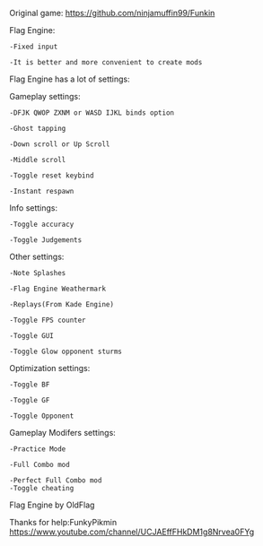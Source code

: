 Original game: https://github.com/ninjamuffin99/Funkin

Flag Engine:

    -Fixed input
    
    -It is better and more convenient to create mods
    
Flag Engine has a lot of settings:

Gameplay settings:

    -DFJK QWOP ZXNM or WASD IJKL binds option
    
    -Ghost tapping
    
    -Down scroll or Up Scroll
    
    -Middle scroll
    
    -Toggle reset keybind
    
    -Instant respawn
    
Info settings:

    -Toggle accuracy
    
    -Toggle Judgements
    
Other settings:

    -Note Splashes
    
    -Flag Engine Weathermark
    
    -Replays(From Kade Engine)
    
    -Toggle FPS counter
    
    -Toggle GUI
    
    -Toggle Glow opponent sturms
    
Optimization settings:

    -Toggle BF
    
    -Toggle GF
    
    -Toggle Opponent
    
Gameplay Modifers settings:

    -Practice Mode
    
    -Full Combo mod
    
    -Perfect Full Combo mod
    -Toggle cheating
    

Flag Engine by OldFlag

Thanks for help:FunkyPikmin https://www.youtube.com/channel/UCJAEffFHkDM1g8Nrvea0FYg
